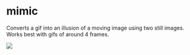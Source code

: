 # mimic
Converts a gif into an illusion of a moving image using two still images.
Works best with gifs of around 4 frames.

![](example.gif)
